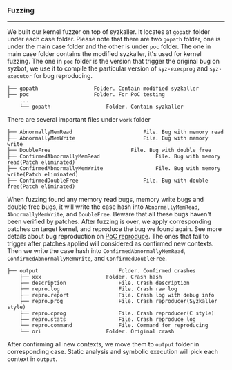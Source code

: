### Fuzzing 

------

We built our kernel fuzzer on top of syzkaller. It locates at `gopath` folder under each case folder. Please note that there are two `gopath` folder, one is under the main case folder and the other is under `poc` folder. The one in main case folder contains the modified syzkaller, it's used for kernel fuzzing. The one in `poc` folder is the version that trigger the original bug on syzbot, we use it to compile the particular version of `syz-execprog` and `syz-executor` for bug reproducing.

```
├── gopath					Folder. Contain modified syzkaller
├── poc						Folder. For PoC testing
    ...
    └── gopath					Folder. Contain syzkaller
```



There are several important files under `work` folder

```
├── AbnormallyMemRead						File. Bug with memory read
├── AbnormallyMemWrite						File. Bug with memory write
├── DoubleFree							File. Bug with double free
├── ConfirmedAbnormallyMemRead					File. Bug with memory read(Patch eliminated)
├── ConfirmedAbnormallyMemWrite					File. Bug with memory write(Patch eliminated)
├── ConfirmedDoubleFree						File. Bug with double free(Patch eliminated)
```

When fuzzing found any memory read bugs, memory write bugs and double free bugs, it will write the case hash into `AbnormallyMemRead`, `AbnormallyMemWrite`, and `DoubleFree`. Beware that all these bugs haven't been verified by patches.
After fuzzing is over, we apply corresponding patches on target kernel, and reproduce the bug we found again. See more details about bug reproduction on [PoC reproduce](./poc_repro.md).
The ones that fail to trigger after patches applied will considered as confirmed new contexts. Then we write the case hash into `ConfirmedAbnormallyMemRead`, `ConfirmedAbnormallyMemWrite`, and `ConfirmedDoubleFree`.

```
├── output							Folder. Confirmed crashes
    ├── xxx						Folder. Crash hash
	├── description					File. Crash description
	├── repro.log					File. Crash raw log
	├── repro.report				File. Crash log with debug info
	├── repro.prog					File. Crash reproducer(Syzkaller style)
	├── repro.cprog					File. Crash reproducer(C style)
	├── repro.stats					File. Crash reproduce log
	└── repro.command				File. Command for reproducing
    └── ori						Folder. Original crash
```
After confirming all new contexts, we move them to `output` folder in corresponding case. Static analysis and symbolic execution will pick each context in `output`. 